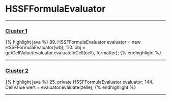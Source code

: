 # HSSFFormulaEvaluator

***

### [Cluster 1](./1)
{% highlight java %}
89. HSSFFormulaEvaluator evaluator = new HSSFFormulaEvaluator(wb);
110.         obj = getCellValue(evaluator.evaluateInCell(cell), formatter);
{% endhighlight %}

***

### [Cluster 2](./2)
{% highlight java %}
25. private HSSFFormulaEvaluator evaluator;
144.                 CellValue wert = evaluator.evaluate(zelle);
{% endhighlight %}

***

